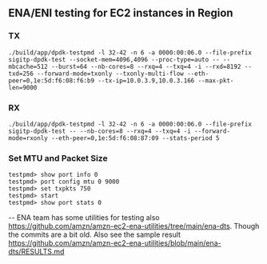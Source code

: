 ## ENA/ENI testing for EC2 instances in Region

### TX
```
./build/app/dpdk-testpmd -l 32-42 -n 6 -a 0000:00:06.0 --file-prefix sigitp-dpdk-test --socket-mem=4096,4096 --proc-type=auto -- --mbcache=512 --burst=64 --nb-cores=8 --rxq=4 --txq=4 -i --rxd=8192 --txd=256 --forward-mode=txonly --txonly-multi-flow --eth-peer=0,1e:5d:f6:08:f6:b9 --tx-ip=10.0.3.9,10.0.3.166 --max-pkt-len=9000
```

### RX
```
./build/app/dpdk-testpmd -l 32-42 -n 6 -a 0000:00:06.0 --file-prefix sigitp-dpdk-test -- --nb-cores=8 --rxq=4 --txq=4 -i --forward-mode=rxonly --eth-peer=0,1e:5d:f6:08:87:09 --stats-period 5
```

### Set MTU and Packet Size
```
testpmd> show port info 0
testpmd> port config mtu 0 9000
testpmd> set txpkts 750
testpmd> start
testpmd> show port stats 0
```
--
ENA team has some utilities for testing also https://github.com/amzn/amzn-ec2-ena-utilities/tree/main/ena-dts. Though the commits are a bit old.
Also see the sample result https://github.com/amzn/amzn-ec2-ena-utilities/blob/main/ena-dts/RESULTS.md
